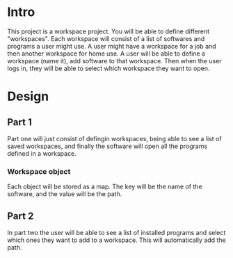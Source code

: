 # Intro
This project is a workspace project. You will be able to define different "workspaces". Each workspace will consist of a list of softwares and programs a user might use. A user might have a workspace for a job and then another workspace for home use. A user will be able to define a workspace (name it), add software to that workspace. Then when the user logs in, they will be able to select which workspace they want to open.

# Design
## Part 1
Part one will just consist of defingin workspaces, being able to see a list of saved workspaces, and finally the software will open all the programs defined in a workspace.
### Workspace object
Each object will be stored as a map. The key will be the name of the software, and the value will be the path.

## Part 2
In part two the user will be able to see a list of installed programs and select which ones they want to add to a workspace. This will automatically add the path.